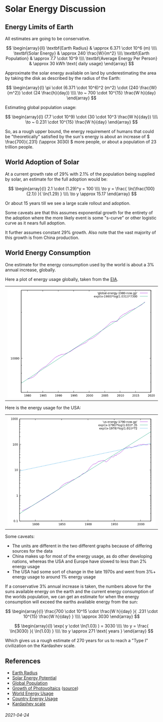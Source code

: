 Solar Energy Discussion
===

Energy Limits of Earth
---

All estimates are going to be conservative.

$$
\begin{array}{ll}
\textbf{Earth Radius} & \approx 6.371 \cdot 10^6 (m) \\\\
\textbf{Solar Energy} & \approx 240 \frac{W}{m^2} \\\\
\textbf{Earth Population} & \approx 7.7 \cdot 10^9 \\\\
\textbf{Average Energy Per Person} & \approx 30 kWh \text{ daily usage}
\end{array}
$$

Approximate the solar energy available on land by underestimating the area
by taking the disk as described by the radius of the Earth:

$$
\begin{array}{l}
\pi \cdot (6.371 \cdot 10^6)^2 (m^2) \cdot (240 \frac{W}{m^2}) \cdot (24 \frac{h}{day}) \\\\
\to ~ 700 \cdot 10^{15} \frac{W h}{day}
\end{array}
$$

Estimating global population usage:

$$
\begin{array}{l}
(7.7 \cdot 10^9) \cdot (30 \cdot 10^3 \frac{W h}{day}) \\\\
\to ~ 0.231 \cdot 10^{15} \frac{W h}{day}
\end{array}
$$

So, as a rough upper bound, the energy requirement of
humans that could be "theoretically" satisfied by the sun's energy
is about an increase of
$ \frac{700}{.231} (\approx 3030) $ more people,
or about a population of 23 trillion people.


World Adoption of Solar
---

At a current growth rate of $29\%$ with $2.1\%$ of the population being
supplied by solar, an estimate for the full adoption would be:

$$
\begin{array}{l}
2.1 \cdot (1.29)^y = 100 \\\\
\to y = \frac{ \ln(\frac{100}{2.1}) }{ \ln(1.29) } \\\\
\to y \approx  15.17
\end{array}
$$

Or about 15 years till we see a large scale rollout and adoption.

Some caveats are that this assumes exponential growth for the entirety of
the adoption where the more likely event is some "s-curve" or other logistic
curve as it nears full adoption.

It further assumes constant $29\%$ growth.
Also note that the vast majority of this growth is from China production.

World Energy Consumption
---

One estimate for the energy consumption used by the world is about a $3\%$ annual increase, globally.

Here a plot of energy usage globally, taken from the [EIA](https://www.eia.gov/international/data/world/total-energy/total-energy-consumption?pd=44&p=0000000010000000000000000000000000000000000000000000000000u06&u=0&f=A&v=mapbubble&a=-&i=none&vo=value&&t=C&g=00000000000000000000000000000000000000000000000001&l=249-ruvvvvvfvtvnvv1vrvvvvfvvvvvvfvvvou20evvvvvvvvvvnvvvs0008&s=315532800000&e=1514764800000).

| |
|---|
| ![global energy usage](img/energy-global.png)  |

Here is the energy usage for the USA:

| |
|---|
| ![USA energy usage](img/energy-us.png) |

Some caveats:

* The units are different in the two different graphs because of differing sources for the data
* China makes up for most of the energy usage, as do other developing nations, whereas the USA and Europe have slowed to less than $2\%$ energy usage
* The USA had some sort of change in the late 1970s and went from $3\%+$ energy usage to around $1\%$ energy usage

If a conservative $3\%$ annual increase is taken, the numbers above for the suns available energy on the earth and the
current energy consumption of the worlds population, we can get an estimate for when the energy consumption will exceed
the earths available energy from the sun:


$$
\begin{array}{l}
\frac{700 \cdot 10^15 \cdot \frac{W h}{day} }{ .231 \cdot 10^{15} \frac{W h}{day} } \\\\
\approx 3030
\end{array}
$$

$$
\begin{array}{l}
\exp( y \cdot \ln(1.03) ) = 3030 \\\\
\to y = \frac{ \ln(3030) }{ \ln(1.03) } \\\\
\to y \approx 271 \text{ years }
\end{array}
$$

Which gives us a rough estimate of 270 years for us to reach a "Type I" civilization on the Kardashev scale.

References
---

* [Earth Radius](https://imagine.gsfc.nasa.gov/features/cosmic/earth_info.html)
* [Solar Energy Potential](https://en.wikipedia.org/wiki/Solar_energy#Potential)
* [Global Population](https://en.wikipedia.org/wiki/World_population#Annual_population_growth)
* [Growth of Photovoltaics](https://en.wikipedia.org/wiki/Growth_of_photovoltaics#Current_status) ([source](https://iea-pvps.org/wp-content/uploads/2020/01/IEA-PVPS_-_A_Snapshot_of_Global_PV_-_1992-2017.pdf))
* [World Energy Usage](https://www.eia.gov/international/data/world/total-energy/total-energy-consumption?pd=44&p=0000000010000000000000000000000000000000000000000000000000u06&u=0&f=A&v=mapbubble&a=-&i=none&vo=value&&t=C&g=00000000000000000000000000000000000000000000000001&l=249-ruvvvvvfvtvnvv1vrvvvvfvvvvvvfvvvou20evvvvvvvvvvnvvvs0008&s=315532800000&e=1514764800000)
* [Country Energy Usage](https://github.com/InsideEnergy/U.S.-Energy-History-Data/blob/master/us-energy-use-1790-2015.csv)
* [Kardashev scale](https://en.wikipedia.org/wiki/Kardashev_scale)

###### 2021-04-24

